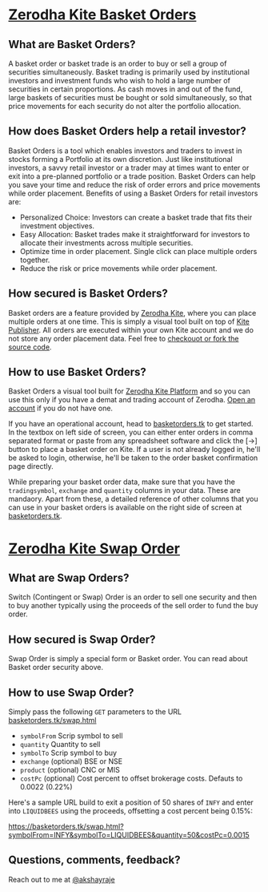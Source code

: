 # [Zerodha Kite Basket Orders](https://basketorders.tk/)

## What are Basket Orders?
A basket order or basket trade is an order to buy or sell a group of securities simultaneously. Basket trading is primarily used by institutional investors and investment funds who wish to hold a large number of securities in certain proportions. As cash moves in and out of the fund, large baskets of securities must be bought or sold simultaneously, so that price movements for each security do not alter the portfolio allocation.

## How does Basket Orders help a retail investor?
Basket Orders is a tool which enables investors and traders to invest in stocks forming a Portfolio at its own discretion. Just like institutional investors, a savvy retail investor or a trader may at times want to enter or exit into a pre-planned portfolio or a trade position. Basket Orders can help you save your time and reduce the risk of order errors and price movements while order placement. Benefits of using a Basket Orders for retail investors are:

- Personalized Choice: Investors can create a basket trade that fits their investment objectives.
- Easy Allocation: Basket trades make it straightforward for investors to allocate their investments across multiple securities.
- Optimize time in order placement. Single click can place multiple orders together.
- Reduce the risk or price movements while order placement.

## How secured is Basket Orders?
Basket orders are a feature provided by [Zerodha Kite](https://kite.zerodha.com/?c=DA9141), where you can place multiple orders at one time. This is simply a visual tool built on top of [Kite Publisher](https://kite.trade/publisher). All orders are executed within your own Kite account and we do not store any order placement data. Feel free to [checkouot or fork the source code](https://github.com/akshayraje/basket-orders/).

## How to use Basket Orders?
Basket Orders a visual tool built for [Zerodha Kite Platform](https://kite.zerodha.com/?c=DA9141) and so you can use this only if you have a demat and trading account of Zerodha. [Open an account](https://zerodha.com/open-account?c=DA9141) if you do not have one.

If you have an operational account, head to [basketorders.tk](https://basketorders.tk/) to get started. In the textbox on left side of screen, you can either enter orders in comma separated format or paste from any spreadsheet software and click the [→] button to place a basket order on Kite. If a user is not already logged in, he'll be asked to login, otherwise, he'll be taken to the order basket confirmation page directly. 

While preparing your basket order data, make sure that you have the `tradingsymbol`, `exchange` and `quantity` columns in your data. These are mandaory. Apart from these, a detailed reference of other columns that you can use in your basket orders is available on the right side of screen at [basketorders.tk](https://basketorders.tk/).

# [Zerodha Kite Swap Order](https://basketorders.tk/swap.html)

## What are Swap Orders?
Switch (Contingent or Swap) Order is an order to sell one security and then to buy another typically using the proceeds of the sell order to fund the buy order.

## How secured is Swap Order?
Swap Order is simply a special form or Basket order. You can read about Basket order security above.

## How to use Swap Order?

Simply pass the following `GET` parameters to the URL [basketorders.tk/swap.html](https://basketorders.tk/swap.html)

- `symbolFrom` Scrip symbol to sell
- `quantity` Quantity to sell
- `symbolTo` Scrip symbol to buy
- `exchange` (optional) BSE or NSE
- `product` (optional) CNC or MIS
- `costPc` (optional) Cost percent to offset brokerage costs. Defauts to 0.0022 (0.22%)

Here's a sample URL build to exit a position of 50 shares of `INFY` and enter into `LIQUIDBEES` using the proceeds, offsetting a cost percent being 0.15%:

https://basketorders.tk/swap.html?symbolFrom=INFY&symbolTo=LIQUIDBEES&quantity=50&costPc=0.0015

## Questions, comments, feedback?
Reach out to me at [@akshayraje](https://twitter.com/akshayraje)
